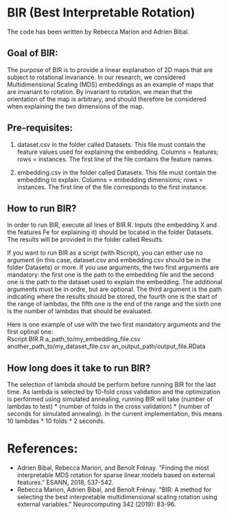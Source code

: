 # BIR (Best Interpretable Rotation)
The code has been written by Rebecca Marion and Adrien Bibal.

## Goal of BIR:
The purpose of BIR is to provide a linear explanation of 2D maps that are subject to rotational invariance. In our research, we considered Multidimensional Scaling (MDS) embeddings as an example of maps that are invariant to rotation. By invariant to rotation, we mean that the orientation of the map is arbitrary, and should therefore be considered when explaining the two dimensions of the map.

## Pre-requisites:
1) dataset.csv in the folder called Datasets. This file must contain the feature values used for explaining the embedding. 
Columns = features; rows = instances. The first line of the file contains the feature names.

2) embedding.csv in the folder called Datasets. This file must contain the embedding to explain. 
Columns = embedding dimensions; rows = instances. The first line of the file corresponds to the first instance.

## How to run BIR?
In order to run BIR, execute all lines of BIR.R. Inputs (the embedding X and the features Fe for explaining it) should be located in the folder Datasets. The results will be provided in the folder called Results.

If you want to run BIR as a script (with Rscript), you can either use no argument (in this case, dataset.csv and embedding.csv should be in the folder Datasets) or more. If you use arguments, the two first arguments are mandatory: the first one is the path to the embedding file and the second one is the path to the dataset used to explain the embedding. The additional arguments must be in ordre, but are optional. The third argument is the path indicating where the results should be stored, the fourth one is the start of the range of lambdas, the fifth one is the end of the range and the sixth one is the number of lambdas that should be evaluated.

Here is one example of use with the two first mandatory arguments and the first optinal one:<br> Rscript BIR.R a_path_to/my_embedding_file.csv another_path_to/my_dataset_file.csv an_output_path/output_file.RData

## How long does it take to run BIR?
The selection of lambda should be perform before running BIR for the last time. As lambda is selected by 10-fold cross validation and the optimization is performed using simulated annealing, running BIR will take (number of lambdas to test) * (number of folds in the cross validation) * (number of seconds for simulated annealing). In the current implementation, this means 10 lambdas * 10 folds * 2 seconds.

# References:
* Adrien Bibal, Rebecca Marion, and Benoît Frénay. "Finding the most interpretable MDS rotation for sparse linear models based on external features." ESANN, 2018, 537-542.
* Rebecca Marion, Adrien Bibal, and Benoît Frénay. "BIR: A method for selecting the best interpretable multidimensional scaling rotation using external variables." Neurocomputing 342 (2019): 83-96.
